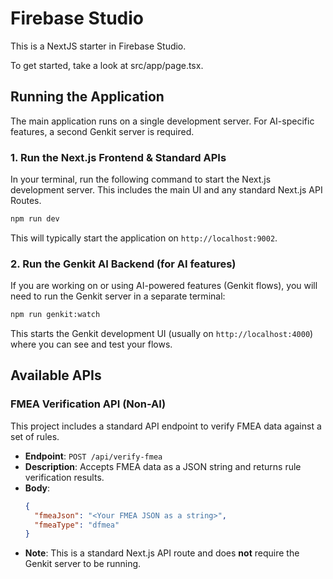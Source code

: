 # Firebase Studio

This is a NextJS starter in Firebase Studio.

To get started, take a look at src/app/page.tsx.

## Running the Application

The main application runs on a single development server. For AI-specific features, a second Genkit server is required.

### 1. Run the Next.js Frontend & Standard APIs

In your terminal, run the following command to start the Next.js development server. This includes the main UI and any standard Next.js API Routes.

```bash
npm run dev
```

This will typically start the application on `http://localhost:9002`.

### 2. Run the Genkit AI Backend (for AI features)

If you are working on or using AI-powered features (Genkit flows), you will need to run the Genkit server in a separate terminal:

```bash
npm run genkit:watch
```

This starts the Genkit development UI (usually on `http://localhost:4000`) where you can see and test your flows.

## Available APIs

### FMEA Verification API (Non-AI)

This project includes a standard API endpoint to verify FMEA data against a set of rules.

- **Endpoint**: `POST /api/verify-fmea`
- **Description**: Accepts FMEA data as a JSON string and returns rule verification results.
- **Body**:
  ```json
  {
    "fmeaJson": "<Your FMEA JSON as a string>",
    "fmeaType": "dfmea"
  }
  ```
- **Note**: This is a standard Next.js API route and does **not** require the Genkit server to be running.
